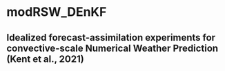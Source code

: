 # modRSW_DEnKF
## Idealized forecast-assimilation experiments for convective-scale Numerical Weather Prediction (Kent et al., 2021)
